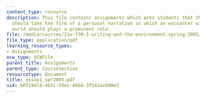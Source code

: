 ```yaml
---
content_type: resource
description: This file contains assignments which asks students that their first essay
  should take the form of a personal narrative in which an encounter with the natural
  world should plays a prominent role.
file: /media/courses/21w-730-3-writing-and-the-environment-spring-2005/b0f19dc8463c59ec46683f542ac608e3_essay1_spr2005.pdf
file_type: application/pdf
learning_resource_types:
- Assignments
ocw_type: OCWFile
parent_title: Assignments
parent_type: CourseSection
resourcetype: Document
title: essay1_spr2005.pdf
uid: b0f19dc8-463c-59ec-4668-3f542ac608e3
---
```

